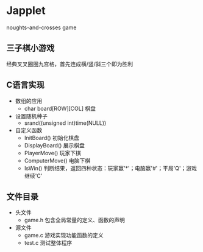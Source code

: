 # Japplet
noughts-and-crosses game

## 三子棋小游戏
经典叉叉圈圈九宫格，首先连成横/竖/斜三个即为胜利

## C语言实现
- 数组的应用
  - char board[ROW][COL] 棋盘
- 设置随机种子
  - srand((unsigned int)time(NULL))
- 自定义函数
  - InitBoard() 初始化棋盘
  - DisplayBoard() 展示棋盘
  - PlayerMove() 玩家下棋
  - ComputerMove() 电脑下棋
  - IsWin() 判断结果，返回四种状态：玩家赢'*'；电脑赢'#'；平局'Q'；游戏继续'C'

## 文件目录
- 头文件
  - game.h 包含全局常量的定义、函数的声明
- 源文件
  - game.c 游戏实现功能函数的定义
  - test.c 测试整体程序
